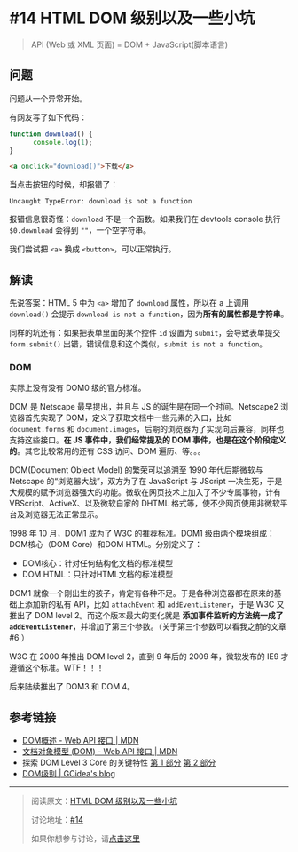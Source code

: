 # #14 HTML DOM 级别以及一些小坑

> API (Web 或 XML 页面) = DOM + JavaScript(脚本语言)

## 问题

问题从一个异常开始。

有网友写了如下代码：

```javascript
function download() {
      console.log(1);
}
```

```html
<a onclick="download()">下载</a>
```

当点击按钮的时候，却报错了：

`Uncaught TypeError: download is not a function`

报错信息很奇怪：`download` 不是一个函数。如果我们在 devtools console 执行 `$0.download` 会得到 `""`，一个空字符串。

我们尝试把 `<a>` 换成 `<button>`，可以正常执行。

## 解读

先说答案：HTML 5 中为 `<a>` 增加了 `download` 属性，所以在 a 上调用 `download()` 会提示 `download is not a function`，因为**所有的属性都是字符串**。

同样的坑还有：如果把表单里面的某个控件 `id` 设置为 `submit`，会导致表单提交 `form.submit()` 出错，错误信息和这个类似，`submit is not a function`。

### DOM

实际上没有没有 DOM0 级的官方标准。

DOM 是 Netscape 最早提出，并且与 JS 的诞生是在同一个时间。Netscape2 浏览器首先实现了 DOM，定义了获取文档中一些元素的入口，比如 `document.forms` 和 `document.images`，后期的浏览器为了实现向后兼容，同样也支持这些接口。**在 JS 事件中，我们经常提及的 DOM 事件，也是在这个阶段定义的**。其它比较常用的还有 CSS 访问、DOM 遍历、等。。。

DOM(Document Object Model) 的繁荣可以追溯至 1990 年代后期微软与 Netscape 的“浏览器大战”，双方为了在 JavaScript 与 JScript 一决生死，于是大规模的赋予浏览器强大的功能。微软在网页技术上加入了不少专属事物，计有 VBScript、ActiveX、以及微软自家的 DHTML 格式等，使不少网页使用非微软平台及浏览器无法正常显示。

1998 年 10 月，DOM1 成为了 W3C 的推荐标准。DOM1 级由两个模块组成：DOM核心（DOM Core）和DOM HTML。分别定义了：

- DOM核心：针对任何结构化文档的标准模型
- DOM HTML：只针对HTML文档的标准模型

DOM1 就像一个刚出生的孩子，肯定有各种不足。于是各种浏览器都在原来的基础上添加新的私有 API，比如 `attachEvent` 和 `addEventListener`，于是 W3C 又推出了 DOM level 2。而这个版本最大的变化就是 **添加事件监听的方法统一成了 `addEventListener`**，并增加了第三个参数。（关于第三个参数可以看我之前的文章 #6 ）

W3C 在 2000 年推出 DOM level 2，直到 9 年后的 2009 年，微软发布的 IE9 才遵循这个标准。WTF！！！

后来陆续推出了 DOM3 和 DOM 4。

## 参考链接

- [DOM概述 - Web API 接口 | MDN](https://developer.mozilla.org/zh-CN/docs/Web/API/Document_Object_Model/Introduction)
- [文档对象模型 (DOM) - Web API 接口 | MDN](https://developer.mozilla.org/zh-CN/docs/Web/API/Document_Object_Model)
- 探索 DOM Level 3 Core 的关键特性 [第 1 部分](https://www.ibm.com/developerworks/cn/xml/x-keydom/) [第 2 部分](https://www.ibm.com/developerworks/cn/xml/x-keydom2/index.html)
- [DOM级别 | GCidea&#39;s blog](http://gcidea.info/2016/09/12/dom-rank/)

-----------

> 阅读原文：[HTML DOM 级别以及一些小坑](https://github.com/justjavac/the-front-end-knowledge-you-may-not-know/blob/master/archives/014-dom-level.md)
>
> 讨论地址：[#14](https://github.com/justjavac/the-front-end-knowledge-you-may-not-know/issues/14)
> 
> 如果你想参与讨论，请[点击这里](https://github.com/justjavac/the-front-end-knowledge-you-may-not-know)
